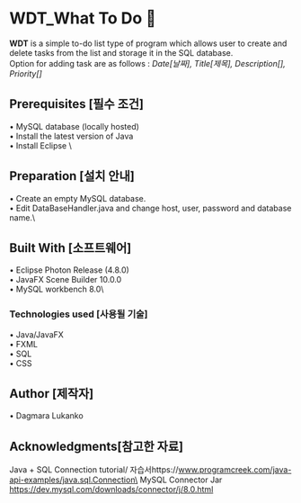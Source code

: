 # WDT_What To Do :page_with_curl:
**WDT** is a simple to-do list type of program which allows user to create and delete tasks from the list and storage it in the SQL database.\
Option for adding task are as follows : 
*Date[날짜], Title[제목], Description[], Priority[]*
## Prerequisites [필수 조건]
•	MySQL database (locally hosted)\
•	Install the latest version of Java\
•	Install Eclipse \
## Preparation [설치 안내]
•	Create an empty MySQL database.\
•	Edit DataBaseHandler.java and change host, user, password and database name.\
## Built With [소프트웨어]
•	Eclipse Photon Release (4.8.0)\
•	JavaFX Scene Builder 10.0.0\
•	MySQL workbench 8.0\
### Technologies used [사용될 기술]
•	Java/JavaFX\
•	FXML\
•	SQL\
•	CSS
## Author [제작자]
•	Dagmara Lukanko 
## Acknowledgments[참고한 자료]
Java + SQL Connection tutorial/ 자습서https://www.programcreek.com/java-api-examples/java.sql.Connection\
MySQL Connector Jar https://dev.mysql.com/downloads/connector/j/8.0.html
